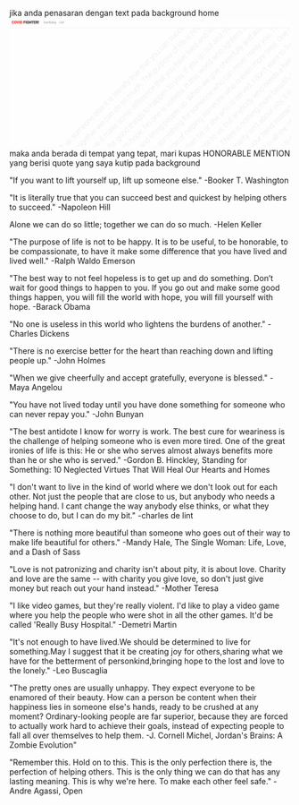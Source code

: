 jika anda penasaran dengan text pada background home
![img/pahlawan.gif](img/pahlawan.gif)
maka anda berada di tempat yang tepat, mari kupas HONORABLE MENTION yang berisi quote yang saya kutip pada background

"If you want to lift yourself up, lift up someone else."
-Booker T. Washington

"It is literally true that you can succeed best and quickest by helping others to succeed."
-Napoleon Hill

Alone we can do so little; together we can do so much.
-Helen Keller

"The purpose of life is not to be happy. It is to be useful, to be honorable, to be compassionate, to have it make some difference that you have lived and lived well."
-Ralph Waldo Emerson

"The best way to not feel hopeless is to get up and do something. Don’t wait for good things to happen to you. If you go out and make some good things happen, you will fill the world with hope, you will fill yourself with hope.
-Barack Obama

"No one is useless in this world who lightens the burdens of another."
-Charles Dickens

"There is no exercise better for the heart than reaching down and lifting people up."
-John Holmes

"When we give cheerfully and accept gratefully, everyone is blessed."
-Maya Angelou

"You have not lived today until you have done something for someone who can never repay you."
-John Bunyan

"The best antidote I know for worry is work. The best cure for weariness is the challenge of helping someone who is even more tired. One of the great ironies of life is this: He or she who serves almost always benefits more than he or she who is served."
-Gordon B. Hinckley, Standing for Something: 10 Neglected Virtues That Will Heal Our Hearts and Homes

"I don't want to live in the kind of world where we don't look out for each other. Not just the people that are close to us, but anybody who needs a helping hand. I cant change the way anybody else thinks, or what they choose to do, but I can do my bit."
-charles de lint


"There is nothing more beautiful than someone who goes out of their way to make life beautiful for others."
-Mandy Hale, The Single Woman: Life, Love, and a Dash of Sass

"Love is not patronizing and charity isn't about pity, it is about love. Charity and love are the same -- with charity you give love, so don't just give money but reach out your hand instead."
-Mother Teresa

"I like video games, but they're really violent. I'd like to play a video game where you help the people who were shot in all the other games. It'd be called 'Really Busy Hospital."
-Demetri Martin

"It's not enough to have lived.We should be determined to live for something.May I suggest that it be creating joy for others,sharing what we have for the betterment of personkind,bringing hope to the lost and love to the lonely."
-Leo Buscaglia

"The pretty ones are usually unhappy. They expect everyone to be enamored of their beauty. How can a person be content when their happiness lies in someone else's hands, ready to be crushed at any moment? Ordinary-looking people are far superior, because they are forced to actually work hard to achieve their goals, instead of expecting people to fall all over themselves to help them.
-J. Cornell Michel, Jordan's Brains: A Zombie Evolution"

"Remember this. Hold on to this. This is the only perfection there is, the perfection of helping others. This is the only thing we can do that has any lasting meaning. This is why we're here. To make each other feel safe."
-Andre Agassi, Open